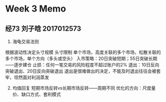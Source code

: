 # Week 3 Memo
## 经73 刘子晗 2017012573

01. 海龟交易法则

根据波动性决定头寸规模
头寸限制
单个市场，高度关联的多个市场，松散关联的多个市场，单个方向（多头或空头）
入市策略：20日突破短期；55日突破长期——逐步建仓
止损：任何一笔交易的风险程度不超过账户的2%
退出：10日反向突破退出、20日反向突破退出
退出是很难做出的决定，不能及时退出往往会被套牢，坦然面对利润蒸发

02. 均值回复
短期市场反转vs长期市场反转——周期不同
优化的方向：尺度量价、缺口方式、套利模式

